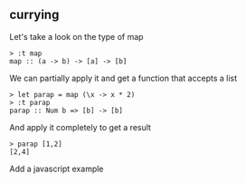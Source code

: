 ##  currying

Let's take a look on the type of map

    > :t map
    map :: (a -> b) -> [a] -> [b]

We can partially apply it and get a function that accepts a list

    > let parap = map (\x -> x * 2)
    > :t parap
    parap :: Num b => [b] -> [b]

And apply it completely to get a result

    > parap [1,2]
    [2,4]

Add a javascript example
